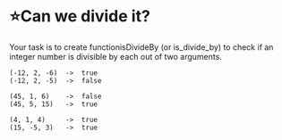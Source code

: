 # :star:Can we divide it?

Your task is to create functionisDivideBy (or is_divide_by) to check if an integer number is divisible by each out of two arguments.


    (-12, 2, -6)  ->  true
    (-12, 2, -5)  ->  false
    
    (45, 1, 6)    ->  false
    (45, 5, 15)   ->  true
    
    (4, 1, 4)     ->  true
    (15, -5, 3)   ->  true
